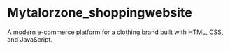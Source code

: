 # Mytalorzone_shoppingwebsite
A modern e-commerce platform for a clothing brand built with HTML, CSS, and JavaScript.
